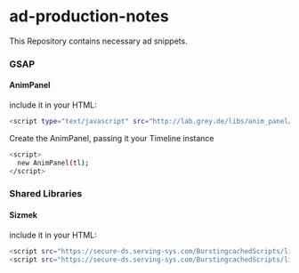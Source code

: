 # ad-production-notes
This Repository contains necessary ad snippets.

### GSAP
#### AnimPanel
include it in your HTML:
```bash
<script type="text/javascript" src="http://lab.grey.de/libs/anim_panel/anim_panel.js"></script>
```
Create the AnimPanel, passing it your Timeline instance
```bash
<script>
  new AnimPanel(tl);
</script>

```

### Shared Libraries
#### Sizmek
include it in your HTML:
```bash
<script src="https://secure-ds.serving-sys.com/BurstingcachedScripts/libraries/jquery/1_11_3/jquery.min.js"></script>
<script src="https://secure-ds.serving-sys.com/BurstingcachedScripts/libraries/greensock/1_19_0/TweenMax.min.js"></script>
```
